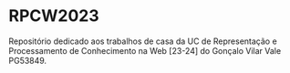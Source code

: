 # RPCW2023

Repositório dedicado aos trabalhos de casa da UC de Representação e Processamento de Conhecimento na Web [23-24] do Gonçalo Vilar Vale PG53849.
